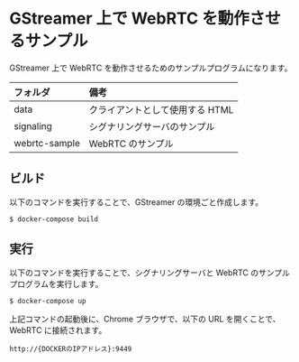 # GStreamer 上で WebRTC を動作させるサンプル

GStreamer 上で WebRTC を動作させるためのサンプルプログラムになります。

|フォルダ|備考|
|:--|:--|
|data|クライアントとして使用する HTML|
|signaling|シグナリングサーバのサンプル|
|webrtc-sample|WebRTC のサンプル|

## ビルド

以下のコマンドを実行することで、GStreamer の環境ごと作成します。

```
$ docker-compose build
```

## 実行

以下のコマンドを実行することで、シグナリングサーバと WebRTC のサンプルプログラムを実行します。

```
$ docker-compose up
```

上記コマンドの起動後に、Chrome ブラウザで、以下の URL を開くことで、WebRTC に接続されます。

```
http://{DOCKERのIPアドレス}:9449
```

